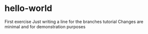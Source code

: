 # hello-world
First exercise
Just writing a line for the branches tutorial
Changes are minimal and for demonstration purposes
